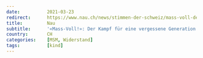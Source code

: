 ```yaml
---
date:          2021-03-23
redirect:      https://www.nau.ch/news/stimmen-der-schweiz/mass-voll-der-kampf-fur-eine-vergessene-generation-65893065
title:         Nau
subtitle:      '«Mass-Voll!»: Der Kampf für eine vergessene Generation'
country:       CH
categories:    [MSM, Widerstand]
tags:          [kind]
---
```

